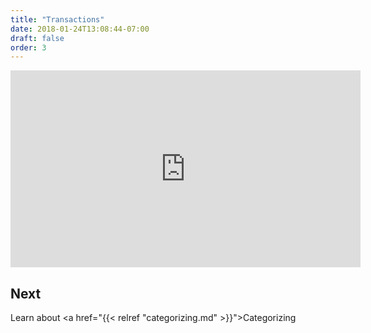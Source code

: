 ```yaml
---
title: "Transactions"
date: 2018-01-24T13:08:44-07:00
draft: false
order: 3
---
```


<iframe width="560" height="315" src="https://www.youtube.com/embed/jVwoCKaoEYI?rel=0" frameborder="0" allow="autoplay; encrypted-media" allowfullscreen></iframe>

## Next

Learn about <a href="{{< relref "categorizing.md" >}}">Categorizing</a>